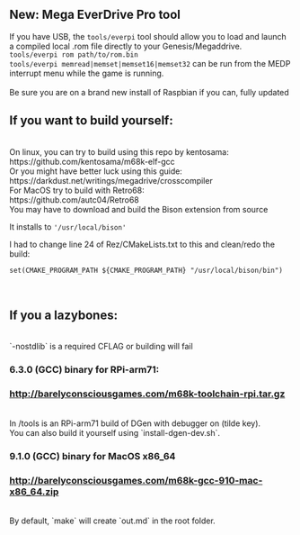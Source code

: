## New: Mega EverDrive Pro tool 
If you have USB, the `tools/everpi` tool should allow you to load and launch<br>
a compiled local .rom file directly to your Genesis/Megaddrive.<br>
`tools/everpi rom path/to/rom.bin`<br>
`tools/everpi memread|memset|memset16|memset32` can be run from the MEDP<br>
interrupt menu while the game is running.<br><br>
Be sure you are on a brand new install of Raspbian if you can, fully updated<br>
## If you want to build yourself:<br>
<br>
On linux, you can try to build using this repo by kentosama:<br>
https://github.com/kentosama/m68k-elf-gcc<br>
Or you might have better luck using this guide:<br>
https://darkdust.net/writings/megadrive/crosscompiler<br>
For MacOS try to build with Retro68:<br>
https://github.com/autc04/Retro68<br>
You may have to download and build the Bison extension from source<br>

It installs to `'/usr/local/bison'`

I had to change line 24 of Rez/CMakeLists.txt to this and clean/redo the build:<br>

`set(CMAKE_PROGRAM_PATH ${CMAKE_PROGRAM_PATH} "/usr/local/bison/bin")`

<br>

## If you a lazybones:<br>

<br>
`-nostdlib` is a required CFLAG or building will fail <br>

### 6.3.0 (GCC) binary for RPi-arm71:<br>

### http://barelyconsciousgames.com/m68k-toolchain-rpi.tar.gz <br>

<br>
In /tools is an RPi-arm71 build of DGen with debugger on (tilde key).<br>
You can also build it yourself using `install-dgen-dev.sh`.<br>

### 9.1.0 (GCC) binary for MacOS x86_64<br>

### http://barelyconsciousgames.com/m68k-gcc-910-mac-x86_64.zip <br>

<br>
By default, `make` will create `out.md` in the root folder.<br>
